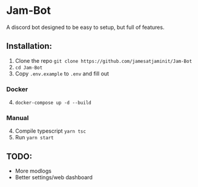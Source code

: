 # Jam-Bot

A discord bot designed to be easy to setup, but full of features.

## Installation:

1. Clone the repo `git clone https://github.com/jamesatjaminit/Jam-Bot`
2. `cd Jam-Bot`
3. Copy `.env.example` to `.env` and fill out

### Docker
4. `docker-compose up -d --build`

### Manual
4. Compile typescript `yarn tsc`
5. Run `yarn start`

## TODO:

-   More modlogs
- 	Better settings/web dashboard
